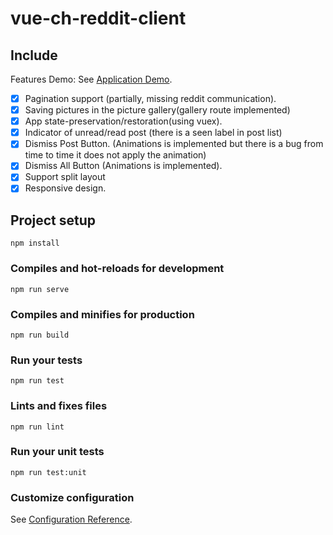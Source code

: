 # vue-ch-reddit-client

## Include

Features
Demo: See [Application Demo](https://ronymateo2.github.io/vue-reddit-client/).

- [x] Pagination support (partially, missing reddit communication).
- [x] Saving pictures in the picture gallery(gallery route implemented)
- [x] App state-preservation/restoration(using vuex).
- [x] Indicator of unread/read post (there is a seen label in post list)
- [x] Dismiss Post Button. (Animations is implemented but there is a bug from time to time it does not apply the animation)
- [x] Dismiss All Button (Animations is implemented).
- [x] Support split layout
- [x] Responsive design.

## Project setup

```
npm install
```

### Compiles and hot-reloads for development

```
npm run serve
```

### Compiles and minifies for production

```
npm run build
```

### Run your tests

```
npm run test
```

### Lints and fixes files

```
npm run lint
```

### Run your unit tests

```
npm run test:unit
```

### Customize configuration

See [Configuration Reference](https://cli.vuejs.org/config/).

